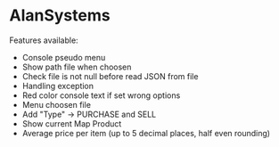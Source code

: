 # AlanSystems

Features available:
- Console pseudo menu
- Show path file when choosen
- Check file is not null before read JSON from file
- Handling exception
- Red color console text if set wrong options
- Menu choosen file
- Add "Type" -> PURCHASE and  SELL
- Show current Map Product
- Average price per item (up to 5 decimal places, half even rounding)
